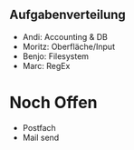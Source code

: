 ## Aufgabenverteilung
- Andi: Accounting & DB
- Moritz: Oberfläche/Input
- Benjo: Filesystem
- Marc: RegEx

# Noch Offen
- Postfach
- Mail send
